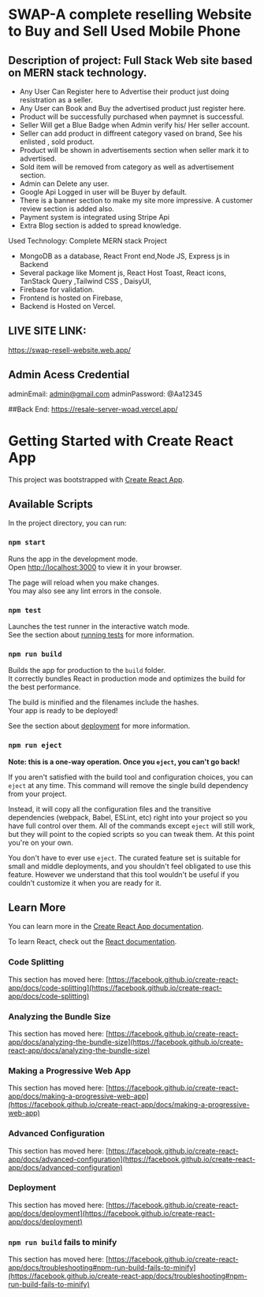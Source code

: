 # SWAP-A complete reselling Website to Buy and Sell Used Mobile Phone

## Description of project: Full Stack Web site based on MERN stack technology.

* Any User Can Register here to Advertise their product just doing resistration as a seller.
* Any User can Book and Buy the advertised product just register here.
* Product will be successfully purchased when paymnet is successful.
* Seller Will get a Blue Badge when Admin verify his/ Her seller account.
* Seller can add product in diffreent category vased on brand, See his enlisted , sold product.
* Product will be shown in advertisements section when seller mark it to advertised.
* Sold item will be removed from category as well as advertisement section.
* Admin can Delete any user.
* Google Api Logged in user will be Buyer by default.
* There is a banner section to make my site more impressive. A customer review section is added also.
* Payment system is integrated using Stripe Api
* Extra Blog section is added to spread knowledge.


Used Technology:
Complete MERN stack Project
* MongoDB as a database, React Front end,Node JS, Express js in Backend
* Several package like Moment js, React Host Toast, React icons, TanStack Query ,Tailwind CSS , DaisyUI, 
* Firebase for validation.
* Frontend is hosted  on Firebase,
* Backend is Hosted on Vercel.

## LIVE SITE LINK: 
https://swap-resell-website.web.app/

## Admin Acess Credential
adminEmail: admin@gmail.com
adminPassword: @Aa12345


##Back End:
https://resale-server-woad.vercel.app/





































# Getting Started with Create React App

This project was bootstrapped with [Create React App](https://github.com/facebook/create-react-app).

## Available Scripts

In the project directory, you can run:

### `npm start`

Runs the app in the development mode.\
Open [http://localhost:3000](http://localhost:3000) to view it in your browser.

The page will reload when you make changes.\
You may also see any lint errors in the console.

### `npm test`

Launches the test runner in the interactive watch mode.\
See the section about [running tests](https://facebook.github.io/create-react-app/docs/running-tests) for more information.

### `npm run build`

Builds the app for production to the `build` folder.\
It correctly bundles React in production mode and optimizes the build for the best performance.

The build is minified and the filenames include the hashes.\
Your app is ready to be deployed!

See the section about [deployment](https://facebook.github.io/create-react-app/docs/deployment) for more information.

### `npm run eject`

**Note: this is a one-way operation. Once you `eject`, you can't go back!**

If you aren't satisfied with the build tool and configuration choices, you can `eject` at any time. This command will remove the single build dependency from your project.

Instead, it will copy all the configuration files and the transitive dependencies (webpack, Babel, ESLint, etc) right into your project so you have full control over them. All of the commands except `eject` will still work, but they will point to the copied scripts so you can tweak them. At this point you're on your own.

You don't have to ever use `eject`. The curated feature set is suitable for small and middle deployments, and you shouldn't feel obligated to use this feature. However we understand that this tool wouldn't be useful if you couldn't customize it when you are ready for it.

## Learn More

You can learn more in the [Create React App documentation](https://facebook.github.io/create-react-app/docs/getting-started).

To learn React, check out the [React documentation](https://reactjs.org/).

### Code Splitting

This section has moved here: [https://facebook.github.io/create-react-app/docs/code-splitting](https://facebook.github.io/create-react-app/docs/code-splitting)

### Analyzing the Bundle Size

This section has moved here: [https://facebook.github.io/create-react-app/docs/analyzing-the-bundle-size](https://facebook.github.io/create-react-app/docs/analyzing-the-bundle-size)

### Making a Progressive Web App

This section has moved here: [https://facebook.github.io/create-react-app/docs/making-a-progressive-web-app](https://facebook.github.io/create-react-app/docs/making-a-progressive-web-app)

### Advanced Configuration

This section has moved here: [https://facebook.github.io/create-react-app/docs/advanced-configuration](https://facebook.github.io/create-react-app/docs/advanced-configuration)

### Deployment

This section has moved here: [https://facebook.github.io/create-react-app/docs/deployment](https://facebook.github.io/create-react-app/docs/deployment)

### `npm run build` fails to minify

This section has moved here: [https://facebook.github.io/create-react-app/docs/troubleshooting#npm-run-build-fails-to-minify](https://facebook.github.io/create-react-app/docs/troubleshooting#npm-run-build-fails-to-minify)
